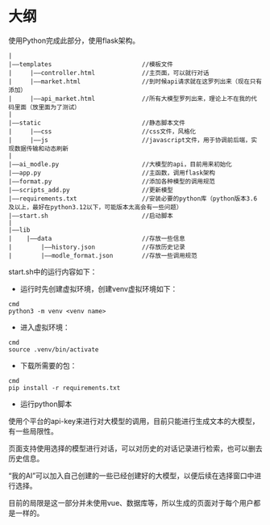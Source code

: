# 大纲
  使用Python完成此部分，使用flask架构。
  ```
  |
  |——templates                         //模板文件
  |     |——controller.html             //主页面，可以就行对话
  |     |——market.html                 //到时候api请求就在这罗列出来（现在只有添加）
  |     |——api_market.html             //所有大模型罗列出来，理论上不在我的代码里面（放里面为了测试）
  |
  |——static                            //静态脚本文件
  |     |——css                         //css文件，风格化
  |     |——js                          //javascript文件，用于协调前后端，实现数据传输和动态刷新
  |
  |——ai_modle.py                       //大模型的api，目前用来初始化
  |——app.py                            //主函数，调用flask架构
  |——format.py                         //添加各种模型的调用规范
  |——scripts_add.py                    //更新模型
  |——requirements.txt                  //安装必要的python库（python版本3.6及以上，最好在python3.12以下，可能版本太高会有一些问题）
  |——start.sh                          //启动脚本
  |
  |——lib                               
  |    |——data                         //存放一些信息
  |        |——history.json             //存放历史记录
  |        |——modle_format.json        //存放一些调用规范
  ```

  start.sh中的运行内容如下：<br>
  + 运行时先创建虚拟环境，创建venv虚拟环境如下：
  ```
  cmd
  python3 -m venv <venv name>
  ```
  + 进入虚拟环境：
  ```
  cmd
  source .venv/bin/activate
  ``` 
  + 下载所需要的包：
  ```
  cmd
  pip install -r requirements.txt
  ```
  + 运行python脚本


  使用个平台的api-key来进行对大模型的调用，目前只能进行生成文本的大模型，有一些局限性。

  页面支持使用选择的模型进行对话，可以对历史的对话记录进行检索，也可以删去历史信息。

  “我的AI”可以加入自己创建的一些已经创建好的大模型，以便后续在选择窗口中进行选择。

  目前的局限是这一部分并未使用vue、数据库等，所以生成的页面对于每个用户都是一样的。
  
